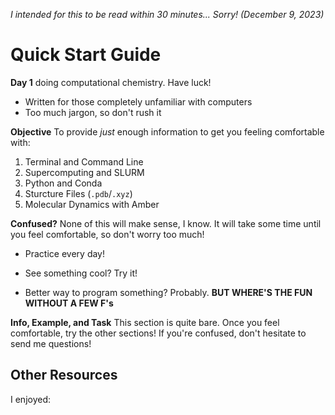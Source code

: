 *I intended for this to be read within 30 minutes... Sorry! (December 9, 2023)*

Quick Start Guide
=================

**Day 1** doing computational chemistry. Have luck!

  - Written for those completely unfamiliar with computers
  - Too much jargon, so don't rush it

**Objective** To provide *just* enough information to get you feeling comfortable with:

  1. Terminal and Command Line
  2. Supercomputing and SLURM
  3. Python and Conda
  4. Sturcture Files (`.pdb`/`.xyz`)
  5. Molecular Dynamics with Amber

**Confused?** None of this will make sense, I know. It will take some time until you feel comfortable, so don't worry too much! 

  - Practice every day! 

  - See something cool? Try it!

  - Better way to program something? Probably. **BUT WHERE'S THE FUN WITHOUT A FEW F's**

**Info, Example, and Task** This section is quite bare. Once you feel comfortable, try the other sections! If you're confused, don't hesitate to send me questions! 

Other Resources
---------------

I enjoyed:


